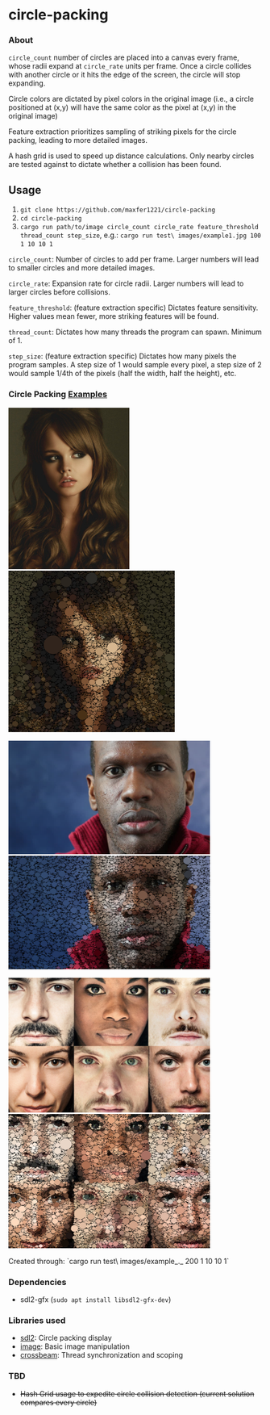 # circle-packing 

### About
`circle_count` number of circles are placed into a canvas every frame, whose radii expand at `circle_rate` units per frame. Once a circle collides with another circle or it hits the edge of the screen, the circle will stop expanding.

Circle colors are dictated by pixel colors in the original image (i.e., a circle positioned at (x,y) will have the same color as the pixel at (x,y) in the original image)

Feature extraction prioritizes sampling of striking pixels for the circle packing, leading to more detailed images.

A hash grid is used to speed up distance calculations. Only nearby circles are tested against to dictate whether a collision has been found.

## Usage
1. `git clone https://github.com/maxfer1221/circle-packing`
2. `cd circle-packing`
3. `cargo run path/to/image circle_count circle_rate feature_threshold thread_count step_size`, e.g.: `cargo run test\ images/example1.jpg 100 1 10 10 1`

`circle_count`: Number of circles to add per frame. Larger numbers will lead to smaller circles and more detailed images.

`circle_rate`: Expansion rate for circle radii. Larger numbers will lead to larger circles before collisions.

`feature_threshold`: (feature extraction specific) Dictates feature sensitivity. Higher values mean fewer, more striking features will be found.

`thread_count`: Dictates how many threads the program can spawn. Minimum of 1.

`step_size`: (feature extraction specific) Dictates how many pixels the program samples. A step size of 1 would sample every pixel, a step size of 2 would sample 1/4th of the pixels (half the width, half the height), etc.

### Circle Packing [Examples](https://github.com/maxfer1221/circle-packing/tree/main/out)
<p float="left">
 <img display="inline" src="https://github.com/maxfer1221/circle-packing/blob/main/test%20images/example1.jpg?raw=true" alt="example_1" height="320">
 <img src="https://github.com/maxfer1221/circle-packing/blob/main/out/example1.png?raw=true" alt="example_1_out" height="320">
</p>
<p float="left">
 <img display="inline" src="https://github.com/maxfer1221/circle-packing/blob/main/test%20images/example2.jpeg?raw=true" alt="example_2" width="400">
 <img src="https://github.com/maxfer1221/circle-packing/blob/main/out/example2.png?raw=true" alt="example_2_out" width="400">
</p>
<p float="left">
 <img display="inline" src="https://github.com/maxfer1221/circle-packing/blob/main/test%20images/example3.jpg?raw=true" alt="example_3" width="400">
 <img src="https://github.com/maxfer1221/circle-packing/blob/main/out/example3.png?raw=true" alt="example_3_out" width="400">
</p>
Created through: `cargo run test\ images/example_._ 200 1 10 10 1`

### Dependencies
 - sdl2-gfx (`sudo apt install libsdl2-gfx-dev`)

### Libraries used
 - [sdl2](https://crates.io/crates/sdl2): Circle packing display
 - [image](https://crates.io/crates/image): Basic image manipulation
 - [crossbeam](https://crates.io/crates/crossbeam): Thread synchronization and scoping

### TBD
 - ~~Hash Grid usage to expedite circle collision detection (current solution compares every circle)~~
